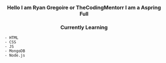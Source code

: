 <h3 align="center">Hello I am Ryan Gregoire or TheCodingMentorr I am a Aspring Full  </h3>

<h3>
    <h3 align="center">Currently Learning</h3>

    - HTML
    - CSS
    - JS
    - MongoDB
    - Node.js
</h3>

